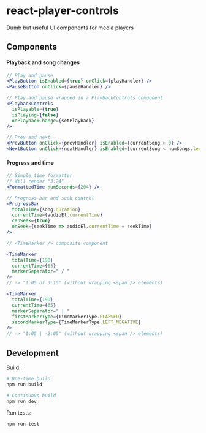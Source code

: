 # react-player-controls

Dumb but useful UI components for media players

## Components

#### Playback and song changes

```jsx
// Play and pause
<PlayButton isEnabled={true} onClick={playHandler} />
<PauseButton onClick={pauseHandler} />

// Play and pause wrapped in a PlaybackControls component
<PlaybackControls
  isPlayable={true}
  isPlaying={false}
  onPlaybackChange={setPlayback}
/>

// Prev and next
<PrevButton onClick={prevHandler} isEnabled={currentSong > 0} />
<NextButton onClick={nextHandler} isEnabled={currentSong < numSongs.length - 1} />
```

#### Progress and time

```jsx
// Simple time formatter
// Will render "3:24"
<FormattedTime numSeconds={204} />

// Progress bar and seek control
<ProgressBar
  totalTime={song.duration}
  currentTime={audioEl.currentTime}
  canSeek={true}
  onSeek={seekTime => audioEl.currentTime = seekTime}
/>

// <TimeMarker /> composite component

<TimeMarker
  totalTime={190}
  currentTime={65}
  markerSeparator=" / "
/>
// -> "1:05 of 3:10" (without wrapping <span /> elements)

<TimeMarker
  totalTime={190}
  currentTime={65}
  markerSeparator=" | "
  firstMarkerType={TimeMarkerType.ELAPSED}
  secondMarkerType={TimeMarkerType.LEFT_NEGATIVE}
/>
// -> "1:05 | -2:05" (without wrapping <span /> elements)
```

## Development

Build:

```sh
# One-time build
npm run build

# Continuous build
npm run dev
```

Run tests:

```sh
npm run test
```
